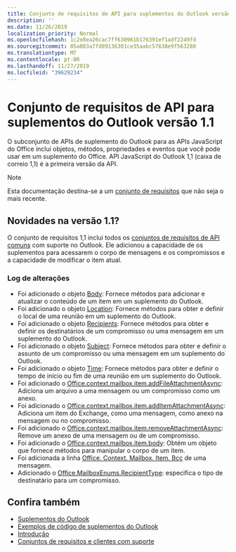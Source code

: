 ```yaml
---
title: Conjunto de requisitos de API para suplementos do Outlook versão 1.1
description: ''
ms.date: 11/26/2019
localization_priority: Normal
ms.openlocfilehash: 1c2e8ea26cac7ff630961b176391ef1adf2249fd
ms.sourcegitcommit: 05a883a7fd89136301ce35aabc57638e9f563288
ms.translationtype: MT
ms.contentlocale: pt-BR
ms.lasthandoff: 11/27/2019
ms.locfileid: "39629234"
---
```

# <a name="outlook-add-in-api-requirement-set-11"></a>Conjunto de requisitos de API para suplementos do Outlook versão 1.1

O subconjunto de APIs de suplemento do Outlook para as APIs JavaScript do Office inclui objetos, métodos, propriedades e eventos que você pode usar em um suplemento do Office. API JavaScript do Outlook 1,1 (caixa de correio 1,1) é a primeira versão da API.

> [!NOTE]
> Esta documentação destina-se a um [conjunto de requisitos](../../requirement-sets/outlook-api-requirement-sets.md) que não seja o mais recente.

## <a name="whats-new-in-11"></a>Novidades na versão 1.1?

O conjunto de requisitos 1,1 inclui todos os [conjuntos de requisitos de API comuns](../../requirement-sets/office-add-in-requirement-sets.md) com suporte no Outlook. Ele adicionou a capacidade de os suplementos para acessarem o corpo de mensagens e os compromissos e a capacidade de modificar o item atual.

### <a name="change-log"></a>Log de alterações

- Foi adicionado o objeto [Body](/javascript/api/outlook/office.body?view=outlook-js-1.1): Fornece métodos para adicionar e atualizar o conteúdo de um item em um suplemento do Outlook.
- Foi adicionado o objeto [Location](/javascript/api/outlook/office.location?view=outlook-js-1.1): Fornece métodos para obter e definir o local de uma reunião em um suplemento do Outlook.
- Foi adicionado o objeto [Recipients](/javascript/api/outlook/office.recipients?view=outlook-js-1.1): Fornece métodos para obter e definir os destinatários de um compromisso ou uma mensagem em um suplemento do Outlook.
- Foi adicionado o objeto [Subject](/javascript/api/outlook/office.subject?view=outlook-js-1.1): Fornece métodos para obter e definir o assunto de um compromisso ou uma mensagem em um suplemento do Outlook.
- Foi adicionado o objeto [Time](/javascript/api/outlook/office.time?view=outlook-js-1.1): Fornece métodos para obter e definir o tempo de início ou fim de uma reunião em um suplemento do Outlook.
- Foi adicionado o [Office.context.mailbox.item.addFileAttachmentAsync](office.context.mailbox.item.md#addfileattachmentasyncuri-attachmentname-options-callback): Adiciona um arquivo a uma mensagem ou um compromisso como um anexo.
- Foi adicionado o [Office.context.mailbox.item.addItemAttachmentAsync](office.context.mailbox.item.md#additemattachmentasyncitemid-attachmentname-options-callback): Adiciona um item do Exchange, como uma mensagem, como anexo na mensagem ou no compromisso.
- Foi adicionado o [Office.context.mailbox.item.removeAttachmentAsync](office.context.mailbox.item.md#removeattachmentasyncattachmentid-options-callback): Remove um anexo de uma mensagem ou de um compromisso.
- Foi adicionado o [Office.context.mailbox.item.body](office.context.mailbox.item.md#body-body): Obtém um objeto que fornece métodos para manipular o corpo de um item.
- Foi adicionada a linha [Office. Context. Mailbox. Item. Bcc](office.context.mailbox.item.md#bcc-recipients) de uma mensagem.
- Adicionado o [Office.MailboxEnums.RecipientType](/javascript/api/outlook/office.mailboxenums.recipienttype?view=outlook-js-1.1): especifica o tipo de destinatário para um compromisso.

## <a name="see-also"></a>Confira também

- [Suplementos do Outlook](/outlook/add-ins/)
- [Exemplos de código de suplementos do Outlook](https://developer.microsoft.com/outlook/gallery/?filterBy=Outlook,Samples,Add-ins)
- [Introdução](/outlook/add-ins/quick-start)
- [Conjuntos de requisitos e clientes com suporte](../../requirement-sets/outlook-api-requirement-sets.md)
